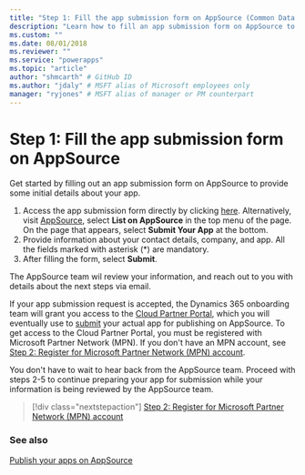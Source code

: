 ```yaml
---
title: "Step 1: Fill the app submission form on AppSource (Common Data Service for Apps) | Microsoft Docs" # Intent and product brand in a unique string of 43-59 chars including spaces
description: "Learn how to fill an app submission form on AppSource to provide some initial details about your appApp." # 115-145 characters including spaces. This abstract displays in the search result.
ms.custom: ""
ms.date: 08/01/2018
ms.reviewer: ""
ms.service: "powerapps"
ms.topic: "article"
author: "shmcarth" # GitHub ID
ms.author: "jdaly" # MSFT alias of Microsoft employees only
manager: "ryjones" # MSFT alias of manager or PM counterpart
---
```

# Step 1: Fill the app submission form on AppSource

Get started by filling out an app submission form on AppSource to provide some initial details about your app.

1. Access the app submission form directly by clicking [here](https://go.microsoft.com/fwlink/?linkid=865109). Alternatively, visit [AppSource](https://appsource.microsoft.com), select **List on AppSource** in the top menu of the page. On the page that appears, select **Submit Your App** at the bottom.
2. Provide information about your contact details, company, and app. All the fields marked with asterisk (*) are mandatory.
3. After filling the form, select **Submit**.

The AppSource team wil review your information, and reach out to you with details about the next steps via email.

If your app submission request is accepted, the Dynamics 365 onboarding team will grant you access to the [Cloud Partner Portal](https://cloudpartner.azure.com/), which you will eventually use to [submit](next-steps-submit-app-cloud-partner-portal.md) your actual app for publishing on AppSource. To get access to the Cloud Partner Portal, you must be registered with Microsoft Partner Network (MPN). If you don't have an MPN account, see [Step 2: Register for Microsoft Partner Network (MPN) account](register-microsoft-partner-network.md).

You don't have to wait to hear back from the AppSource team. Proceed with steps 2-5 to continue preparing your app for submission while your information is being reviewed by the AppSource team.  

> [!div class="nextstepaction"]
> [Step 2: Register for Microsoft Partner Network (MPN) account](register-microsoft-partner-network.md)

### See also 

[Publish your apps on AppSource](publish-app-appsource.md)